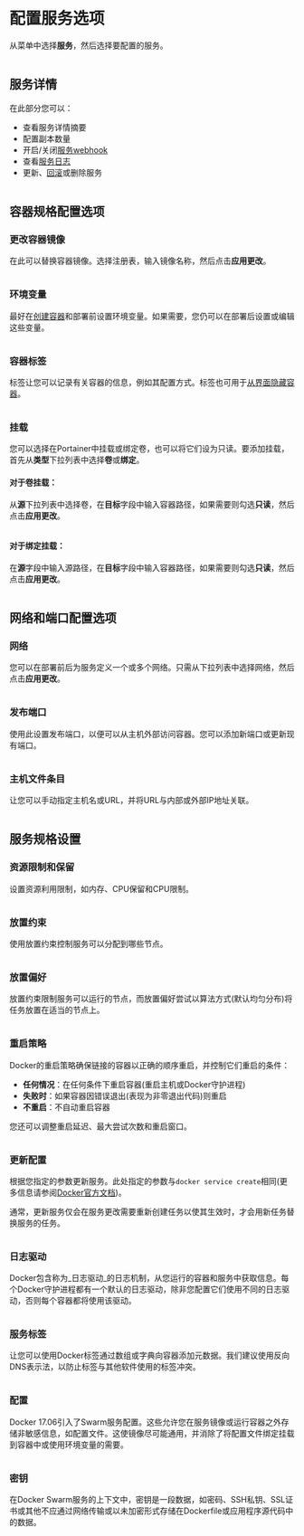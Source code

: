 # 配置服务选项

从菜单中选择**服务**，然后选择要配置的服务。

<figure><img src="../..//assets/2.15-docker_services_configure.gif" alt=""><figcaption></figcaption></figure>

## 服务详情

在此部分您可以：
* 查看服务详情摘要
* 配置副本数量
* 开启/关闭[服务webhook](webhooks.md)
* 查看[服务日志](logs.md)
* 更新、[回滚](rollback.md)或删除服务

<figure><img src="../..//assets/2.15-docker_services_service_details (1).png" alt=""><figcaption></figcaption></figure>

## 容器规格配置选项

### 更改容器镜像

在此可以替换容器镜像。选择注册表，输入镜像名称，然后点击**应用更改**。

<figure><img src="../..//assets/2.15-docker_services_change_container_image.png" alt=""><figcaption></figcaption></figure>

### 环境变量

最好在[创建容器](../containers/add.md)和部署前设置环境变量。如果需要，您仍可以在部署后设置或编辑这些变量。

<figure><img src="../..//assets/2.15-docker_services_service_env_var.png" alt=""><figcaption></figcaption></figure>

### 容器标签

标签让您可以记录有关容器的信息，例如其配置方式。标签也可用于[从界面隐藏容器](../../../admin/settings/#hidden-containers)。

<figure><img src="../..//assets/2.15-docker_services_service_container_labels.png" alt=""><figcaption></figcaption></figure>

### 挂载

您可以选择在Portainer中挂载或绑定卷，也可以将它们设为只读。要添加挂载，首先从**类型**下拉列表中选择**卷**或**绑定**。

#### 对于卷挂载：

从**源**下拉列表中选择卷，在**目标**字段中输入容器路径，如果需要则勾选**只读**，然后点击**应用更改**。

<figure><img src="../..//assets/2.15-docker_services_service_mounts_volume.png" alt=""><figcaption></figcaption></figure>

#### 对于绑定挂载：

在**源**字段中输入源路径，在**目标**字段中输入容器路径，如果需要则勾选**只读**，然后点击**应用更改**。

<figure><img src="../..//assets/2.15-docker_services_service_mounts_bind.png" alt=""><figcaption></figcaption></figure>

## 网络和端口配置选项

### 网络

您可以在部署前后为服务定义一个或多个网络。只需从下拉列表中选择网络，然后点击**应用更改**。

<figure><img src="../..//assets/2.15-docker_services_service_networks.png" alt=""><figcaption></figcaption></figure>

### 发布端口

使用此设置发布端口，以便可以从主机外部访问容器。您可以添加新端口或更新现有端口。

<figure><img src="../..//assets/2.15-docker_services_service_published_ports.png" alt=""><figcaption></figcaption></figure>

### 主机文件条目

让您可以手动指定主机名或URL，并将URL与内部或外部IP地址关联。

<figure><img src="../..//assets/2.15-docker_services_service_host_entries.png" alt=""><figcaption></figcaption></figure>

## 服务规格设置

### 资源限制和保留

设置资源利用限制，如内存、CPU保留和CPU限制。

<figure><img src="../..//assets/2.15-docker_services_service_resource_limits.png" alt=""><figcaption></figcaption></figure>

### 放置约束

使用放置约束控制服务可以分配到哪些节点。

<figure><img src="../..//assets/2.15-docker_services_service_placement_constraint.png" alt=""><figcaption></figcaption></figure>

### 放置偏好

放置约束限制服务可以运行的节点，而放置偏好尝试以算法方式(默认均匀分布)将任务放置在适当的节点上。

<figure><img src="../..//assets/2.15-docker_services_service_placement_pref.png" alt=""><figcaption></figcaption></figure>

### 重启策略

Docker的重启策略确保链接的容器以正确的顺序重启，并控制它们重启的条件：

* **任何情况**：在任何条件下重启容器(重启主机或Docker守护进程)
* **失败时**：如果容器因错误退出(表现为非零退出代码)则重启
* **不重启**：不自动重启容器

您还可以调整重启延迟、最大尝试次数和重启窗口。

<figure><img src="../..//assets/2.15-docker_services_service_restart_policy.png" alt=""><figcaption></figcaption></figure>

### 更新配置

根据您指定的参数更新服务。此处指定的参数与`docker service create`相同(更多信息请参阅[Docker官方文档](https://docs.docker.com/engine/reference/commandline/service_create/))。

通常，更新服务仅会在服务更改需要重新创建任务以使其生效时，才会用新任务替换服务的任务。

<figure><img src="../..//assets/2.15-docker_services_service_update_config.png" alt=""><figcaption></figcaption></figure>

### 日志驱动

Docker包含称为_日志驱动_的日志机制，从您运行的容器和服务中获取信息。每个Docker守护进程都有一个默认的日志驱动，除非您配置它们使用不同的日志驱动，否则每个容器都将使用该驱动。

<figure><img src="../..//assets/2.15-docker_services_service_logging_driver.png" alt=""><figcaption></figcaption></figure>

### 服务标签

让您可以使用Docker标签通过数组或字典向容器添加元数据。我们建议使用反向DNS表示法，以防止标签与其他软件使用的标签冲突。

<figure><img src="../..//assets/2.15-docker_services_service_labels.png" alt=""><figcaption></figcaption></figure>

### 配置

Docker 17.06引入了Swarm服务配置。这些允许您在服务镜像或运行容器之外存储非敏感信息，如配置文件。这使镜像尽可能通用，并消除了将配置文件绑定挂载到容器中或使用环境变量的需要。

<figure><img src="../..//assets/2.15-docker_services_service_configs.png" alt=""><figcaption></figcaption></figure>

### 密钥

在Docker Swarm服务的上下文中，密钥是一段数据，如密码、SSH私钥、SSL证书或其他不应通过网络传输或以未加密形式存储在Dockerfile或应用程序源代码中的数据。

<figure><img src="../..//assets/2.15-docker_services_service_secrets.png" alt=""><figcaption></figcaption></figure>
